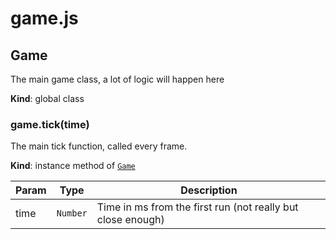 # game.js
<a name="Game"></a>

## Game
The main game class, a lot of logic will happen here

**Kind**: global class  
<a name="Game+tick"></a>

### game.tick(time)
The main tick function, called every frame.

**Kind**: instance method of [<code>Game</code>](#Game)  

| Param | Type | Description |
| --- | --- | --- |
| time | <code>Number</code> | Time in ms from the first run (not really but close enough) |

